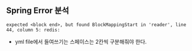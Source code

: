 ## Spring Error 분석

```
expected <block end>, but found BlockMappingStart in 'reader', line 44, column 5: redis:
```

- yml file에서 들여쓰기는 스페이스는 2칸씩 구분해줘야 한다.